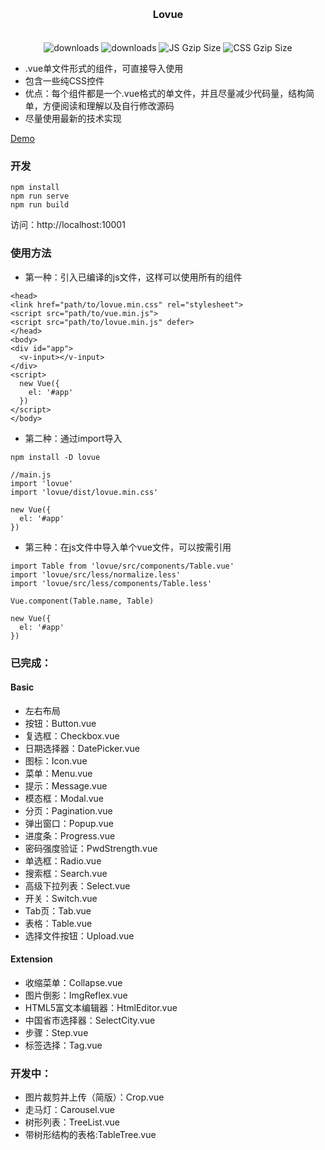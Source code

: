 <h3 align="center" style="margin: 30px 0 35px;">Lovue</h3>

<p align="center">
    <img src="https://img.shields.io/npm/dt/lovue.svg?style=flat-square" alt="downloads" />
    <img src="https://img.shields.io/npm/dm/lovue.svg?style=flat-square" alt="downloads" />
    <img src="https://img.badgesize.io/https://unpkg.com/lovue/dist/lovue.min.js?compression=gzip&style=flat-square&label=JS%20gzip%20size" alt="JS Gzip Size" />
    <img src="https://img.badgesize.io/https://unpkg.com/lovue/dist/lovue.min.css?compression=gzip&style=flat-square&label=CSS%20gzip%20size" alt="CSS Gzip Size" />
</p>

- .vue单文件形式的组件，可直接导入使用
- 包含一些纯CSS控件
- 优点：每个组件都是一个.vue格式的单文件，并且尽量减少代码量，结构简单，方便阅读和理解以及自行修改源码
- 尽量使用最新的技术实现

[Demo](https://lovue.now.sh)

### 开发
```
npm install
npm run serve
npm run build
```
访问：http://localhost:10001

### 使用方法
- 第一种：引入已编译的js文件，这样可以使用所有的组件
```
<head>
<link href="path/to/lovue.min.css" rel="stylesheet">
<script src="path/to/vue.min.js">
<script src="path/to/lovue.min.js" defer>
</head>
<body>
<div id="app">
  <v-input></v-input>
</div>
<script>
  new Vue({
    el: '#app'
  })
</script>
</body>
```
- 第二种：通过import导入
```
npm install -D lovue

//main.js
import 'lovue'
import 'lovue/dist/lovue.min.css'

new Vue({
  el: '#app'
})
```
- 第三种：在js文件中导入单个vue文件，可以按需引用
```
import Table from 'lovue/src/components/Table.vue'
import 'lovue/src/less/normalize.less'
import 'lovue/src/less/components/Table.less'

Vue.component(Table.name, Table)

new Vue({
  el: '#app'
})
```

### 已完成：

#### Basic
- 左右布局
- 按钮：Button.vue
- 复选框：Checkbox.vue
- 日期选择器：DatePicker.vue
- 图标：Icon.vue
- 菜单：Menu.vue
- 提示：Message.vue
- 模态框：Modal.vue
- 分页：Pagination.vue
- 弹出窗口：Popup.vue
- 进度条：Progress.vue
- 密码强度验证：PwdStrength.vue
- 单选框：Radio.vue
- 搜索框：Search.vue
- 高级下拉列表：Select.vue
- 开关：Switch.vue
- Tab页：Tab.vue
- 表格：Table.vue
- 选择文件按钮：Upload.vue

#### Extension
- 收缩菜单：Collapse.vue
- 图片倒影：ImgReflex.vue
- HTML5富文本编辑器：HtmlEditor.vue
- 中国省市选择器：SelectCity.vue
- 步骤：Step.vue
- 标签选择：Tag.vue


### 开发中：

- 图片裁剪并上传（简版）：Crop.vue
- 走马灯：Carousel.vue
- 树形列表：TreeList.vue
- 带树形结构的表格:TableTree.vue

